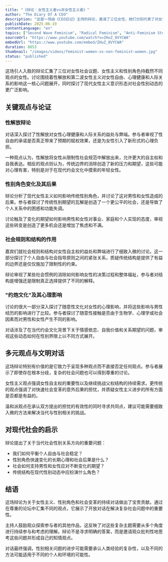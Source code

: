 ```yaml
---
title: "《辩论：女性主义者vs非女性主义者》"
author: "The Diary Of A CEO"
description: "这是一场由《CEO日记》主持的辩论，邀请了三位女性，她们分别代表了对女性社会问题、女性主义、性解放以及性别角色不同的观点。讨论核心聚焦于性解放和第二波女性主义对女性自由、心理健康和人际关系的影响，以及现代女性主义对性别角色的深远后果。"
publishDate: 2025-06-19
contentLanguage: "en"
topics: ["Second Wave Feminism", "Radical Feminism", "Anti-Feminism Studies", "Cultural Critique"] 
sourceUrl: "https://www.youtube.com/watch?v=ZHuZ_8VYCWA"
embedUrl: "https://www.youtube.com/embed/ZHuZ_8VYCWA"
duration: 8853
thumbnail: "/images/videos/feminist-women-vs-non-feminist-women.jpg"
status: "published"
---
```


这场引人入胜的辩论汇集了三位对女性社会议题、女性主义和性别角色持截然不同观点的女性。讨论围绕着性解放和第二波女性主义对女性自由、心理健康和人际关系的影响这一核心问题展开，同时探讨了现代女性主义意识形态对社会性别动态的更广泛影响。

## 关键观点与论证

### 性解放辩论

对话深入探讨了性解放对女性心理健康和人际关系的益处与弊端。参与者审视了性自由的承诺是否真正带来了预期的赋权效果，还是为女性引入了新形式的心理负担。

一种观点认为，性解放将女性从限制性社会规范中解放出来，允许更大的自主权和自我表达。相反的观点则认为，传统边界的消除创造了新的压力和期望，这些可能对心理有害，特别是对于在现代约会文化中摸索的年轻女性。

### 性别角色变化及其后果

辩论分析了现代女性主义如何影响传统性别角色，并讨论了这对男性和女性造成的后果。参与者探讨了传统性别期望的瓦解是创造了一个更公平的社会，还是导致了个人关系中的困惑和功能失调。

讨论触及了变化的期望如何影响男性和女性对事业、家庭和个人实现的态度，审视这些转变是创造了更多机会还是增加了焦虑和不满。

### 社会规则和结构的作用

嘉宾们就社会规则和结构对女性自主权的益处和弊端进行了细致入微的讨论。这一部分探讨了个人自由与社会指导原则之间的紧张关系，质疑传统结构是提供了有益的边界还是仅仅施加了限制性的约束。

辩论审视了某些社会惯例的消除如何影响女性的决策过程和整体福祉，参与者对结构是增强还是限制真正选择提供了不同的解释。

### "约炮文化"及其心理影响

讨论的很大一部分深入探讨了随意性文化对女性的心理影响，并将这些影响与男性经历的影响进行了比较。参与者探讨了随意性接触是否由于生物学、心理学或社会因素而对男性和女性产生不同的影响。

对话涉及了在当代约会文化背景下关于情感依恋、自我价值和关系期望的问题，审视这些动态如何在性别界限上以不同方式展开。

## 多元观点与文明对话

这场辩论特别有价值的是它致力于呈现多种观点而不直接否定任何观点。参与者展示了即使存在根本分歧，复杂的社会问题也可以得到尊重的讨论。

女性主义观点强调女性自主权的重要性以及继续挑战父权结构的持续需求。更传统的观点强调了对快速社会变革的意外后果的担忧，并质疑女性主义进步的所有方面是否都是有益的。

温和派观点在承认双方提出的担忧的有效性的同时寻求共同点，建议可能需要细致入微的方法来解决当代与性别相关的挑战。

## 对现代社会的启示

辩论提出了关于当代社会性别关系方向的重要问题：

- 我们如何平衡个人自由与社会稳定？
- 性别角色快速变化的长期心理和社会后果是什么？
- 社会如何支持男性和女性应对不断变化的期望？
- 传统结构在现代性别动态中应扮演什么角色？

## 结语

这场辩论为关于女性主义、性别角色和社会变革的持续对话做出了宝贵贡献。通过在尊重的论坛中汇集不同的观点，它展示了开放对话在解决复杂社会问题中的重要性。

主持人鼓励观众探索参与者的其他作品，这反映了对这些复杂主题需要从多个角度进行持续参与和考虑的理解。辩论不是寻求明确的答案，而是邀请观众批判性地思考这些问题并形成自己的知情观点。

对话最终强调，性别相关问题的进步可能需要承认人类经验的复杂性，以及不同的方法可能适用于不同的个人和环境的可能性。